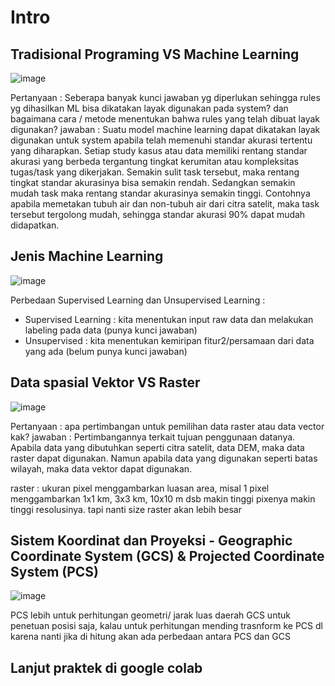 # Intro
## Tradisional Programing VS Machine Learning

![image](https://github.com/user-attachments/assets/521bd103-d304-4668-b7f9-3058bd458c3d)

Pertanyaan :
Seberapa banyak kunci jawaban yg diperlukan sehingga rules yg dihasilkan ML bisa dikatakan layak digunakan pada system?
dan bagaimana cara / metode menentukan bahwa rules yang telah dibuat layak digunakan?
jawaban :
Suatu model machine learning dapat dikatakan layak digunakan untuk system apabila telah memenuhi standar akurasi tertentu yang diharapkan.
Setiap study kasus atau data memiliki rentang standar akurasi yang berbeda tergantung tingkat kerumitan atau kompleksitas tugas/task yang dikerjakan. 
Semakin sulit task tersebut, maka rentang tingkat standar akurasinya bisa semakin rendah. 
Sedangkan semakin mudah task maka rentang standar akurasinya semakin tinggi.
Contohnya apabila memetakan tubuh air dan non-tubuh air dari citra satelit, maka task tersebut tergolong mudah, sehingga standar akurasi 90% dapat mudah didapatkan.

## Jenis Machine Learning
![image](https://github.com/user-attachments/assets/6ccc6dc5-c345-4328-bb57-83a671f5832c)

Perbedaan Supervised Learning dan Unsupervised Learning :
- Supervised Learning : kita menentukan input raw data dan melakukan labeling pada data (punya kunci jawaban)
- Unsupervised : kita menentukan kemiripan fitur2/persamaan dari data yang ada (belum punya kunci jawaban)

## Data spasial Vektor VS Raster

![image](https://github.com/user-attachments/assets/ec620c73-7c11-48c7-a6ac-15d233ec2a3e)

Pertanyaan :
apa pertimbangan untuk pemilihan data raster atau data vector kak? 
jawaban :
Pertimbangannya terkait tujuan penggunaan datanya. Apabila data yang dibutuhkan seperti citra satelit, data DEM, maka data raster dapat digunakan. Namun apabila data yang digunakan seperti batas wilayah, maka data vektor dapat digunakan.

raster : ukuran pixel menggambarkan luasan area, misal 1 pixel menggambarkan 1x1 km, 3x3 km, 10x10 m dsb
makin tinggi pixenya makin tinggi resolusinya. tapi nanti size raster akan lebih besar

## Sistem Koordinat dan Proyeksi - Geographic Coordinate System (GCS) & Projected Coordinate System (PCS)

![image](https://github.com/user-attachments/assets/493854db-35a5-405b-8511-db2118035109)

PCS lebih untuk perhitungan geometri/ jarak luas daerah
GCS untuk penetuan posisi saja, kalau untuk perhitungan mending trasnform ke PCS dl
karena nanti jika di hitung akan ada perbedaan antara PCS dan GCS


 ## Lanjut praktek di google colab 

